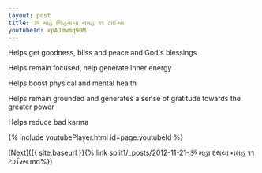 ```yaml
---
layout: post
title: ૐ માંહે જિહવાયા નમહ ૧૧ ટાઈમ્સ
youtubeId: xpAJmwmq90M
---
```

 
 
Helps get goodness, bliss and peace and God's blessings
 
Helps remain focused, help generate inner energy 
 
Helps boost physical and mental health 
 
Helps remain grounded and generates a sense of gratitude towards the greater power 
 
Helps reduce bad karma
 
 
 
 


{% include youtubePlayer.html id=page.youtubeId %}
 
[Next]({{ site.baseurl }}{% link  split1/_posts/2012-11-21-ૐ મહા દંથયા નમહ ૧૧ ટાઈમ્સ.md%})
 
